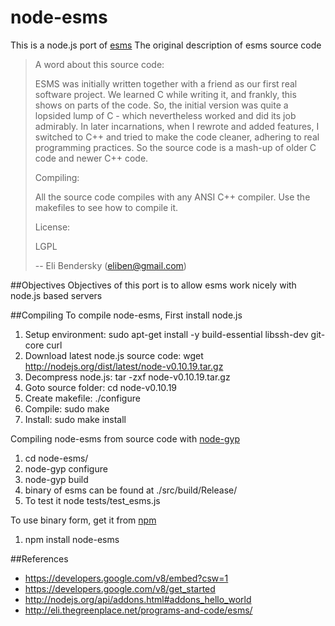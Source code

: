 node-esms
=========

This is a node.js port of [esms](http://eli.thegreenplace.net/programs-and-code/esms/)
The original description of esms source code

> A word about this source code:
>
> ESMS was initially written together with a friend as our first real software project. We learned C while writing it, and frankly, this shows on parts of the code. So, the initial version was quite a lopsided lump of C - which nevertheless worked and did its job admirably. In later incarnations, when I rewrote and added features, I switched to C++ and tried to make the code cleaner, adhering to real programming practices. So the source code is a mash-up of older C code and newer C++ code.
>
> Compiling:
>
> All the source code compiles with any ANSI C++ compiler. Use the makefiles to see how to compile it.
>
> License:
>
> LGPL
>
>
> --
> Eli Bendersky (eliben@gmail.com)

##Objectives
Objectives of this port is to allow esms work nicely with node.js based servers

##Compiling
To compile node-esms, First install node.js
1. Setup environment: sudo apt-get install -y build-essential libssh-dev git-core curl
2. Download latest node.js source code: wget http://nodejs.org/dist/latest/node-v0.10.19.tar.gz
3. Decompress node.js: tar -zxf node-v0.10.19.tar.gz
4. Goto source folder: cd node-v0.10.19
5. Create makefile: ./configure
6. Compile: sudo make
7. Install: sudo make install

Compiling node-esms from source code with [node-gyp](http://nodejs.org/api/addons.html#addons_hello_world)
1. cd node-esms/
2. node-gyp configure
3. node-gyp build
4. binary of esms can be found at ./src/build/Release/
5. To test it node tests/test_esms.js

To use binary form, get it from [npm](https://npmjs.org/package/node-esms)
1. npm install node-esms

##References
* https://developers.google.com/v8/embed?csw=1
* https://developers.google.com/v8/get_started
* http://nodejs.org/api/addons.html#addons_hello_world
* http://eli.thegreenplace.net/programs-and-code/esms/

